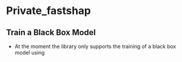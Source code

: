 # Private_fastshap


## Train a Black Box Model

- At the moment the library only supports the training of a black box model using 